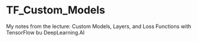 # TF_Custom_Models
My notes from the lecture: Custom Models, Layers, and Loss Functions with TensorFlow bu DeepLearning.AI
